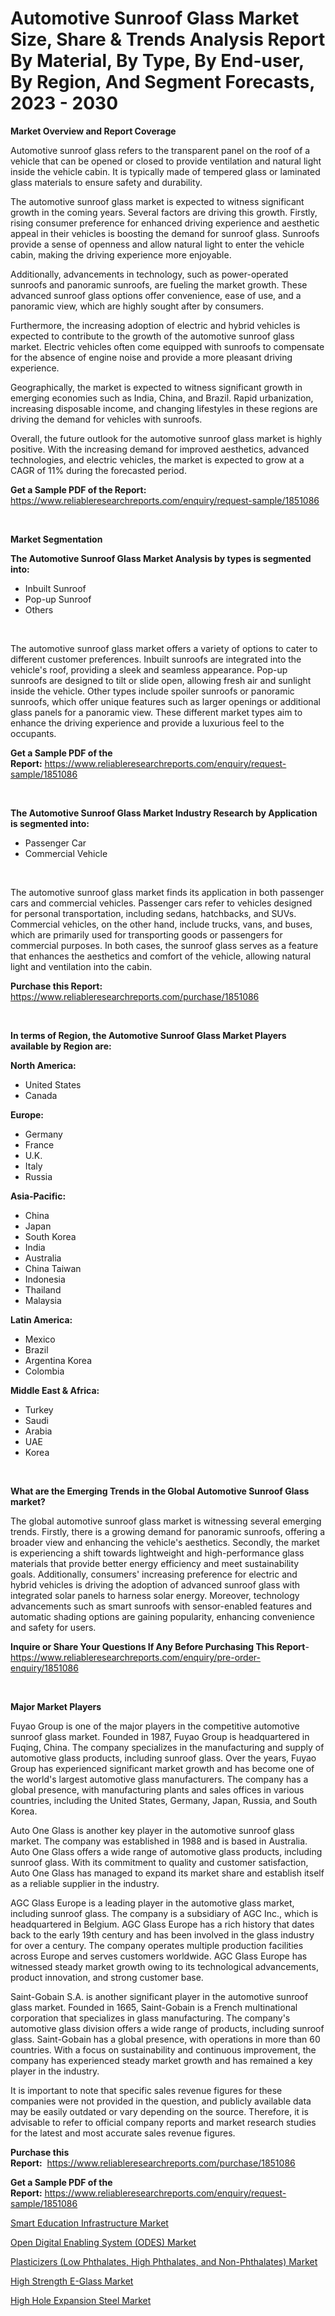 <p><h1>Automotive Sunroof Glass Market Size, Share & Trends Analysis Report By Material, By Type, By End-user, By Region, And Segment Forecasts, 2023 - 2030</h1></p><p><strong>Market Overview and Report Coverage</strong></p>
<p><p>Automotive sunroof glass refers to the transparent panel on the roof of a vehicle that can be opened or closed to provide ventilation and natural light inside the vehicle cabin. It is typically made of tempered glass or laminated glass materials to ensure safety and durability.</p><p>The automotive sunroof glass market is expected to witness significant growth in the coming years. Several factors are driving this growth. Firstly, rising consumer preference for enhanced driving experience and aesthetic appeal in their vehicles is boosting the demand for sunroof glass. Sunroofs provide a sense of openness and allow natural light to enter the vehicle cabin, making the driving experience more enjoyable.</p><p>Additionally, advancements in technology, such as power-operated sunroofs and panoramic sunroofs, are fueling the market growth. These advanced sunroof glass options offer convenience, ease of use, and a panoramic view, which are highly sought after by consumers.</p><p>Furthermore, the increasing adoption of electric and hybrid vehicles is expected to contribute to the growth of the automotive sunroof glass market. Electric vehicles often come equipped with sunroofs to compensate for the absence of engine noise and provide a more pleasant driving experience.</p><p>Geographically, the market is expected to witness significant growth in emerging economies such as India, China, and Brazil. Rapid urbanization, increasing disposable income, and changing lifestyles in these regions are driving the demand for vehicles with sunroofs.</p><p>Overall, the future outlook for the automotive sunroof glass market is highly positive. With the increasing demand for improved aesthetics, advanced technologies, and electric vehicles, the market is expected to grow at a CAGR of 11% during the forecasted period.</p></p>
<p><strong>Get a Sample PDF of the Report:</strong> <a href="https://www.reliableresearchreports.com/enquiry/request-sample/1851086">https://www.reliableresearchreports.com/enquiry/request-sample/1851086</a></p>
<p>&nbsp;</p>
<p><strong>Market Segmentation</strong></p>
<p><strong>The Automotive Sunroof Glass Market Analysis by types is segmented into:</strong></p>
<p><ul><li>Inbuilt Sunroof</li><li>Pop-up Sunroof</li><li>Others</li></ul></p>
<p>&nbsp;</p>
<p><p>The automotive sunroof glass market offers a variety of options to cater to different customer preferences. Inbuilt sunroofs are integrated into the vehicle's roof, providing a sleek and seamless appearance. Pop-up sunroofs are designed to tilt or slide open, allowing fresh air and sunlight inside the vehicle. Other types include spoiler sunroofs or panoramic sunroofs, which offer unique features such as larger openings or additional glass panels for a panoramic view. These different market types aim to enhance the driving experience and provide a luxurious feel to the occupants.</p></p>
<p><strong>Get a Sample PDF of the Report:</strong>&nbsp;<a href="https://www.reliableresearchreports.com/enquiry/request-sample/1851086">https://www.reliableresearchreports.com/enquiry/request-sample/1851086</a></p>
<p>&nbsp;</p>
<p><strong>The Automotive Sunroof Glass Market Industry Research by Application is segmented into:</strong></p>
<p><ul><li>Passenger Car</li><li>Commercial Vehicle</li></ul></p>
<p>&nbsp;</p>
<p><p>The automotive sunroof glass market finds its application in both passenger cars and commercial vehicles. Passenger cars refer to vehicles designed for personal transportation, including sedans, hatchbacks, and SUVs. Commercial vehicles, on the other hand, include trucks, vans, and buses, which are primarily used for transporting goods or passengers for commercial purposes. In both cases, the sunroof glass serves as a feature that enhances the aesthetics and comfort of the vehicle, allowing natural light and ventilation into the cabin.</p></p>
<p><strong>Purchase this Report:</strong>&nbsp; <a href="https://www.reliableresearchreports.com/purchase/1851086">https://www.reliableresearchreports.com/purchase/1851086</a></p>
<p>&nbsp;</p>
<p><strong>In terms of Region, the Automotive Sunroof Glass Market Players available by Region are:</strong></p>
<p>
    <p> <strong> North America: </strong>
        <ul>
            <li>United States</li>
            <li>Canada</li>
        </ul>
        </p> 
    <p> <strong> Europe: </strong>
        <ul>
            <li>Germany</li>
            <li>France</li>
            <li>U.K.</li>
            <li>Italy</li>
            <li>Russia</li>
        </ul>
        </p> 
    <p> <strong> Asia-Pacific: </strong>
        <ul>
            <li>China</li>
            <li>Japan</li>
            <li>South Korea</li>
            <li>India</li>
            <li>Australia</li>
            <li>China Taiwan</li>
            <li>Indonesia</li>
            <li>Thailand</li>
            <li>Malaysia</li>
        </ul>
        </p> 
    <p> <strong> Latin America: </strong>
        <ul>
            <li>Mexico</li>
            <li>Brazil</li>
            <li>Argentina Korea</li>
            <li>Colombia</li>
        </ul>
        </p> 
    <p> <strong> Middle East & Africa: </strong>
        <ul>
            <li>Turkey</li>
            <li>Saudi</li>
            <li>Arabia</li>
            <li>UAE</li>
            <li>Korea</li>
        </ul>
    </p>
    </p>
<p>&nbsp;</p>
<p><strong>What are the Emerging Trends in the Global Automotive Sunroof Glass market?</strong></p>
<p><p>The global automotive sunroof glass market is witnessing several emerging trends. Firstly, there is a growing demand for panoramic sunroofs, offering a broader view and enhancing the vehicle's aesthetics. Secondly, the market is experiencing a shift towards lightweight and high-performance glass materials that provide better energy efficiency and meet sustainability goals. Additionally, consumers' increasing preference for electric and hybrid vehicles is driving the adoption of advanced sunroof glass with integrated solar panels to harness solar energy. Moreover, technology advancements such as smart sunroofs with sensor-enabled features and automatic shading options are gaining popularity, enhancing convenience and safety for users.</p></p>
<p><strong>Inquire or Share Your Questions If Any Before Purchasing This Report</strong>- <a href="https://www.reliableresearchreports.com/enquiry/pre-order-enquiry/1851086">https://www.reliableresearchreports.com/enquiry/pre-order-enquiry/1851086</a></p>
<p>&nbsp;</p>
<p><strong>Major Market Players</strong></p>
<p><p>Fuyao Group is one of the major players in the competitive automotive sunroof glass market. Founded in 1987, Fuyao Group is headquartered in Fuqing, China. The company specializes in the manufacturing and supply of automotive glass products, including sunroof glass. Over the years, Fuyao Group has experienced significant market growth and has become one of the world's largest automotive glass manufacturers. The company has a global presence, with manufacturing plants and sales offices in various countries, including the United States, Germany, Japan, Russia, and South Korea.</p><p>Auto One Glass is another key player in the automotive sunroof glass market. The company was established in 1988 and is based in Australia. Auto One Glass offers a wide range of automotive glass products, including sunroof glass. With its commitment to quality and customer satisfaction, Auto One Glass has managed to expand its market share and establish itself as a reliable supplier in the industry.</p><p>AGC Glass Europe is a leading player in the automotive glass market, including sunroof glass. The company is a subsidiary of AGC Inc., which is headquartered in Belgium. AGC Glass Europe has a rich history that dates back to the early 19th century and has been involved in the glass industry for over a century. The company operates multiple production facilities across Europe and serves customers worldwide. AGC Glass Europe has witnessed steady market growth owing to its technological advancements, product innovation, and strong customer base.</p><p>Saint-Gobain S.A. is another significant player in the automotive sunroof glass market. Founded in 1665, Saint-Gobain is a French multinational corporation that specializes in glass manufacturing. The company's automotive glass division offers a wide range of products, including sunroof glass. Saint-Gobain has a global presence, with operations in more than 60 countries. With a focus on sustainability and continuous improvement, the company has experienced steady market growth and has remained a key player in the industry.</p><p>It is important to note that specific sales revenue figures for these companies were not provided in the question, and publicly available data may be easily outdated or vary depending on the source. Therefore, it is advisable to refer to official company reports and market research studies for the latest and most accurate sales revenue figures.</p></p>
<p><strong>Purchase this Report:</strong>&nbsp;&nbsp;<a href="https://www.reliableresearchreports.com/purchase/1851086">https://www.reliableresearchreports.com/purchase/1851086</a></p>
<p></p>
<p><strong>Get a Sample PDF of the Report:</strong>&nbsp;<a href="https://www.reliableresearchreports.com/enquiry/request-sample/1851086">https://www.reliableresearchreports.com/enquiry/request-sample/1851086</a></p>
<p><p><a href="https://medium.com/@soledadroob625/decoding-smart-education-infrastructure-market-metrics-market-share-trends-and-growth-patterns-c8bd64780218">Smart Education Infrastructure Market</a></p><p><a href="https://medium.com/@darrensipes2023/open-digital-enabling-system-odes-market-insight-market-trends-growth-forecasted-from-2023-to-23d33894746b">Open Digital Enabling System (ODES) Market</a></p><p><a href="https://www.linkedin.com/pulse/plasticizers-low-phthalates-high-non-phthalates-market-tdrpf/">Plasticizers (Low Phthalates, High Phthalates, and Non-Phthalates) Market</a></p><p><a href="https://www.linkedin.com/pulse/high-strength-e-glass-market-size-2023-2030-global-industrial/">High Strength E-Glass Market</a></p><p><a href="https://www.linkedin.com/pulse/high-hole-expansion-steel-market-size-share-amp-trends-analysis/">High Hole Expansion Steel Market</a></p></p>